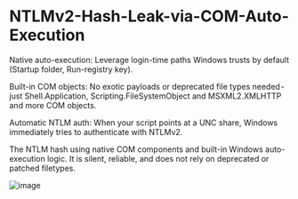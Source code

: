# NTLMv2-Hash-Leak-via-COM-Auto-Execution

Native auto-execution: Leverage login-time paths Windows trusts by default (Startup folder, Run-registry key).

Built-in COM objects: No exotic payloads or deprecated file types needed - just Shell.Application, Scripting.FileSystemObject and MSXML2.XMLHTTP and more COM objects.

Automatic NTLM auth: When your script points at a UNC share, Windows immediately tries to authenticate with NTLMv2.

The NTLM hash using native COM components and built-in Windows auto-execution logic. It is silent, reliable, and does not rely on deprecated or patched filetypes.

![image](https://github.com/user-attachments/assets/c58e11b8-dc86-4e3f-a043-4ddb6e630a5d)
